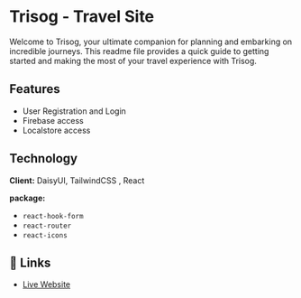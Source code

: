 # Trisog - Travel Site

Welcome to Trisog, your ultimate companion for planning and embarking on incredible journeys. This readme file provides a quick guide to getting started and making the most of your travel experience with Trisog.

## Features

- User Registration and Login
- Firebase access
- Localstore access

## Technology

**Client:** DaisyUI, TailwindCSS , React

**package:**

- `react-hook-form`
- `react-router`
- `react-icons`

## 🔗 Links

- [Live Website](https://654dbc20be3cf12d19bbf534--beamish-flan-a850bb.netlify.app/)
